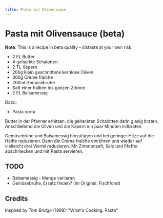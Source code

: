 ```yaml
---
title: Pasta mit Olivensauce
---
```

# Pasta mit Olivensauce (beta)

**Note:** This is a recipe in beta quality - distaste at your own risk.

* 2 EL Butter
* 4 gehackte Schalotten
* 2 TL Kapern
* 200g klein geschnittene kernlose Oliven
* 300g Crème fraîche
* 200ml Gemüsebrühe
* Saft einer halben bis ganzen Zitrone
* 2 EL Balsamessig

Dazu:
* Pasta corta

Butter in der Pfanner erhitzen, die gehackten Schalotten darin glasig braten.
Anschließend die Oliven und die Kapern ein paar Minuten mitbraten.

Gemüsebrühe und Balsamessig hinzufügen und bei geringer Hitze
auf die Hälfte reduzieren. Dann die Crème fraîche einrühren und wieder auf
vielleicht drei Viertel reduzieren. Mit Zitronensaft, Salz und Pfeffer
abschmecken und mit Pasta servieren.

## TODO
* Balsamessig - Menge variieren
* Gemüsebrühe, Ersatz finden? (im Original: Fischfond)

## Credits

Inspired by _Tom Bridge_ (1998): "What's Cooking. Pasta"
